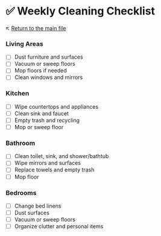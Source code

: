 # ✅ Weekly Cleaning Checklist

↖️ [Return to the main file](../README.md)

### Living Areas

- [ ] Dust furniture and surfaces
- [ ] Vacuum or sweep floors
- [ ] Mop floors if needed
- [ ] Clean windows and mirrors

### Kitchen

- [ ] Wipe countertops and appliances
- [ ] Clean sink and faucet
- [ ] Empty trash and recycling
- [ ] Mop or sweep floor

### Bathroom

- [ ] Clean toilet, sink, and shower/bathtub
- [ ] Wipe mirrors and surfaces
- [ ] Replace towels and empty trash
- [ ] Mop floor

### Bedrooms

- [ ] Change bed linens
- [ ] Dust surfaces
- [ ] Vacuum or sweep floors
- [ ] Organize clutter and personal items
